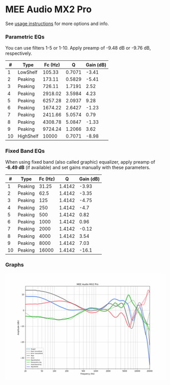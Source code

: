 # MEE Audio MX2 Pro
See [usage instructions](https://github.com/jaakkopasanen/AutoEq#usage) for more options and info.

### Parametric EQs
You can use filters 1-5 or 1-10. Apply preamp of -9.48 dB or -9.76 dB, respectively.

|   # | Type      |   Fc (Hz) |      Q |   Gain (dB) |
|-----|-----------|-----------|--------|-------------|
|   1 | LowShelf  |    105.33 | 0.7071 |       -3.41 |
|   2 | Peaking   |    173.11 | 0.5829 |       -5.41 |
|   3 | Peaking   |    726.11 | 1.7191 |        2.52 |
|   4 | Peaking   |   2918.02 | 3.5984 |        4.23 |
|   5 | Peaking   |   6257.28 | 2.0937 |        9.28 |
|   6 | Peaking   |   1674.22 | 2.6427 |       -1.23 |
|   7 | Peaking   |   2411.66 | 5.0574 |        0.79 |
|   8 | Peaking   |   4308.78 | 5.0847 |       -1.33 |
|   9 | Peaking   |   9724.24 | 1.2066 |        3.62 |
|  10 | HighShelf |  10000    | 0.7071 |       -8.98 |

### Fixed Band EQs
When using fixed band (also called graphic) equalizer, apply preamp of **-6.49 dB** (if available) and set gains manually with these parameters.

|   # | Type    |   Fc (Hz) |      Q |   Gain (dB) |
|-----|---------|-----------|--------|-------------|
|   1 | Peaking |     31.25 | 1.4142 |       -3.93 |
|   2 | Peaking |     62.5  | 1.4142 |       -3.35 |
|   3 | Peaking |    125    | 1.4142 |       -4.75 |
|   4 | Peaking |    250    | 1.4142 |       -4.7  |
|   5 | Peaking |    500    | 1.4142 |        0.82 |
|   6 | Peaking |   1000    | 1.4142 |        0.96 |
|   7 | Peaking |   2000    | 1.4142 |       -0.12 |
|   8 | Peaking |   4000    | 1.4142 |        3.54 |
|   9 | Peaking |   8000    | 1.4142 |        7.03 |
|  10 | Peaking |  16000    | 1.4142 |      -16.1  |

### Graphs
![](./MEE%20Audio%20MX2%20Pro.png)
